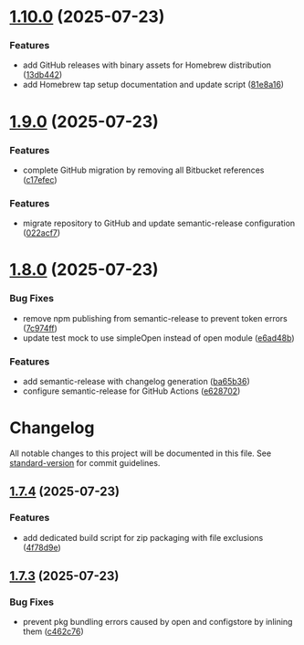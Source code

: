 # [1.10.0](https://github.com/yotoplay/twine-to-yoto/compare/v1.9.0...v1.10.0) (2025-07-23)


### Features

* add GitHub releases with binary assets for Homebrew distribution ([13db442](https://github.com/yotoplay/twine-to-yoto/commit/13db442d96ee11a82bbc63f577d3adfc1cfffe39))
* add Homebrew tap setup documentation and update script ([81e8a16](https://github.com/yotoplay/twine-to-yoto/commit/81e8a16e072d8a1b47c07546305fc2057ddcbaab))

# [1.9.0](https://github.com/yotoplay/twine-to-yoto/compare/v1.8.2...v1.9.0) (2025-07-23)


### Features

* complete GitHub migration by removing all Bitbucket references ([c17efec](https://github.com/yotoplay/twine-to-yoto/commit/c17efecdb515213c291172c63471a4ca8b1eace6))

### Features

* migrate repository to GitHub and update semantic-release configuration ([022acf7](https://github.com/yotoplay/twine-to-yoto/commit/022acf7e5575e2bf30593a52bd380a44527aac9b))

# [1.8.0](https://github.com/yotoplay/twine-to-yoto/compare/v1.7.4...v1.8.0) (2025-07-23)


### Bug Fixes

* remove npm publishing from semantic-release to prevent token errors ([7c974ff](https://github.com/yotoplay/twine-to-yoto/commit/7c974ff91a7510b9e705addac6a8630b219ec814))
* update test mock to use simpleOpen instead of open module ([e6ad48b](https://github.com/yotoplay/twine-to-yoto/commit/e6ad48b32e76e1f69edad25ffdd8764d4f45f4a7))


### Features

* add semantic-release with changelog generation ([ba65b36](https://github.com/yotoplay/twine-to-yoto/commit/ba65b36f693026ef63edccea4a97b13279498f2d))
* configure semantic-release for GitHub Actions ([e628702](https://github.com/yotoplay/twine-to-yoto/commit/e628702171b77208f63a434999a689d66816fe49))

# Changelog

All notable changes to this project will be documented in this file. See [standard-version](https://github.com/conventional-changelog/standard-version) for commit guidelines.

## [1.7.4](https://github.com/yotoplay/twine-to-yoto/compare/v1.7.3...v1.7.4) (2025-07-23)

### Features

- add dedicated build script for zip packaging with file exclusions ([4f78d9e](https://github.com/yotoplay/twine-to-yoto/commit/4f78d9e))

## [1.7.3](https://github.com/yotoplay/twine-to-yoto/compare/v1.7.2...v1.7.3) (2025-07-23)

### Bug Fixes

- prevent pkg bundling errors caused by open and configstore by inlining them ([c462c76](https://github.com/yotoplay/twine-to-yoto/commit/c462c76))
